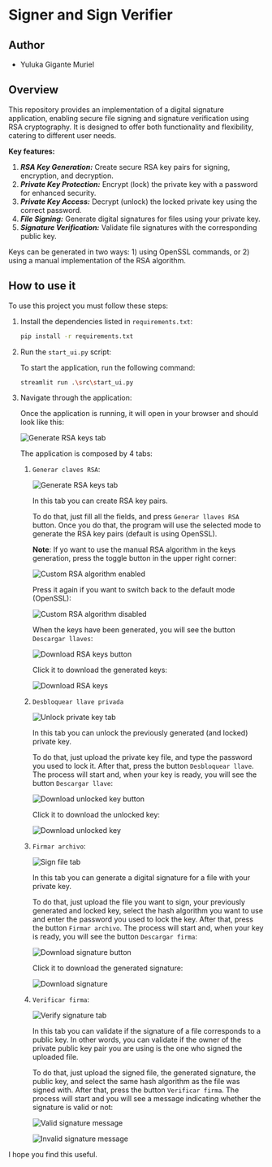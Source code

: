 # Signer and Sign Verifier

## Author

- Yuluka Gigante Muriel


## Overview

This repository provides an implementation of a digital signature application, enabling secure file signing and signature verification using RSA cryptography. It is designed to offer both functionality and flexibility, catering to different user needs.

**Key features:**

1. **_RSA Key Generation:_** Create secure RSA key pairs for signing, encryption, and decryption.
2. **_Private Key Protection:_** Encrypt (lock) the private key with a password for enhanced security.
3. **_Private Key Access:_** Decrypt (unlock) the locked private key using the correct password.
4. **_File Signing:_** Generate digital signatures for files using your private key.
5. **_Signature Verification:_** Validate file signatures with the corresponding public key.

Keys can be generated in two ways: 1) using OpenSSL commands, or 2) using a manual implementation of the RSA algorithm.


## How to use it

To use this project you must follow these steps:

1. Install the dependencies listed in `requirements.txt`:

    ```bash
    pip install -r requirements.txt
    ```

2. Run the `start_ui.py` script:

    To start the application, run the following command:

    ```bash
    streamlit run .\src\start_ui.py
    ```

3. Navigate through the application:

    Once the application is running, it will open in your browser and should look like this:

    ![Generate RSA keys tab](docs/generate_rsa_keys_tab.png)

    The application is composed by 4 tabs:

    1. `Generar claves RSA`: 

        ![Generate RSA keys tab](docs/generate_rsa_keys_tab2.png)

        In this tab you can create RSA key pairs. 
        
        To do that, just fill all the fields, and press `Generar llaves RSA` button. Once you do that, the program will use the selected mode to generate the RSA key pairs (default is using OpenSSL).

        **Note**: If yo want to use the manual RSA algorithm in the keys generation, press the toggle button in the upper right corner:

        ![Custom RSA algorithm enabled](docs/custom_RSA_enabled.png)

        Press it again if you want to switch back to the default mode (OpenSSL):

        ![Custom RSA algorithm disabled](docs/custom_RSA_disabled.png)

        When the keys have been generated, you will see the button `Descargar llaves`:

        ![Download RSA keys button](docs/download_rsa_keys_button.png)

        Click it to download the generated keys:

        ![Download RSA keys](docs/download_rsa_keys.png)

    2. `Desbloquear llave privada`

        ![Unlock private key tab](docs/unlock_private_key_tab.png)

        In this tab you can unlock the previously generated (and locked) private key.

        To do that, just upload the private key file, and type the password you used to lock it. After that, press the button `Desbloquear llave`. The process will start and, when your key is ready, you will see the button `Descargar llave`:

        ![Download unlocked key button](docs/download_unlocked_key_button.png)

        Click it to download the unlocked key:

        ![Download unlocked key](docs/download_unlocked_key.png)

    3. `Firmar archivo`:

        ![Sign file tab](docs/sign_file_tab.png)
        
        In this tab you can generate a digital signature for a file with your private key.

        To do that, just upload the file you want to sign, your previously generated and locked key, select the hash algorithm you want to use and enter the password you used to lock the key. After that, press the button `Firmar archivo`. The process will start and, when your key is ready, you will see the button `Descargar firma`:

        ![Download signature button](docs/download_signature_button.png)

        Click it to download the generated signature:

        ![Download signature](docs/download_signature.png)

    4. `Verificar firma`:

        ![Verify signature tab](docs/verify_signature_tab.png)

        In this tab you can validate if the signature of a file corresponds to a public key. In other words, you can validate if the owner of the private public key pair you are using is the one who signed the uploaded file.

        To do that, just upload the signed file, the generated signature, the public key, and select the same hash algorithm as the file was signed with. After that, press the button `Verificar firma`. The process will start and you will see a message indicating whether the signature is valid or not:

        ![Valid signature message](docs/valid_signature_message.png)

        ![Invalid signature message](docs/invalid_signature_message.png)


I hope you find this useful.